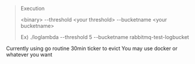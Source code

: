 > Execution
> 
> \<binary> --threshold \<your threshold> --bucketname \<your bucketname>
> 
> Ex) ./loglambda --threshold 5 --bucketname rabbitmq-test-logbucket

Currently using go routine 30min ticker to evict
You may use docker or whatever you want

